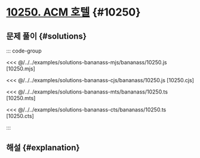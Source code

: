 # [10250. ACM 호텔](https://www.acmicpc.net/problem/10250) {#10250}

<!-- @include: @/shared/wip.ko.md -->

## 문제 풀이 {#solutions}

::: code-group

<<< @/../../examples/solutions-bananass-mjs/bananass/10250.js [10250.mjs]

<<< @/../../examples/solutions-bananass-cjs/bananass/10250.js [10250.cjs]

<<< @/../../examples/solutions-bananass-mts/bananass/10250.ts [10250.mts]

<<< @/../../examples/solutions-bananass-cts/bananass/10250.ts [10250.cts]

:::

## 해설 {#explanation}
